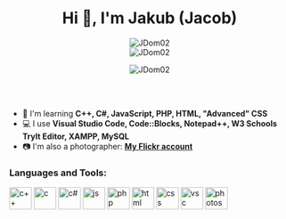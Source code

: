 <h1 align="center">Hi 👋, I'm Jakub (Jacob)</h1>

<p align="center">
   <img src="https://github-readme-stats.vercel.app/api?username=JDom02&theme=outrun&show_icons=true&locale=en" alt="JDom02" /><br>
   <img src="https://github-readme-streak-stats.herokuapp.com/?user=JDom02&theme=shades-of-purple" alt="JDom02" />
</p>

<p align="center">
   <img align="center" src="https://github-readme-stats.vercel.app/api/top-langs?username=JDom02&theme=outrun&show_icons=true&locale=en&layout=compact" alt="JDom02" />
</p>

<br><br>

- 🌱 I'm learning **C++, C#, JavaScript, PHP, HTML, "Advanced" CSS**
- 💻 I use **Visual Studio Code, Code::Blocks, Notepad++, W3 Schools TryIt Editor, XAMPP, MySQL**
- 📷 I'm also a photographer: **<a href="https://www.flickr.com/people/193950372@N02/">My Flickr account</a>**

<h3 align="left">Languages and Tools:</h3>
<p align="left">
<img src="https://cdn.jsdelivr.net/gh/devicons/devicon/icons/cplusplus/cplusplus-original.svg" alt="c++" width="40" height="40" />
<img src="https://cdn.jsdelivr.net/gh/devicons/devicon/icons/c/c-original.svg" alt="c" width="40" height="40" />
<img src="https://cdn.jsdelivr.net/gh/devicons/devicon/icons/csharp/csharp-original.svg" alt="c#" width="40" height="40" />
<img src="https://cdn.jsdelivr.net/gh/devicons/devicon/icons/javascript/javascript-original.svg" alt="js" width="40" height="40" />
<img src="https://cdn.jsdelivr.net/gh/devicons/devicon/icons/php/php-original.svg" alt="php" width="40" height="40" />
<img src="https://cdn.jsdelivr.net/gh/devicons/devicon/icons/html5/html5-original-wordmark.svg" alt="html" width="40" height="40" />
<img src="https://cdn.jsdelivr.net/gh/devicons/devicon/icons/css3/css3-original-wordmark.svg" alt="css" width="40" height="40" />
<img src="https://cdn.jsdelivr.net/gh/devicons/devicon/icons/visualstudio/visualstudio-plain.svg" alt="vsc" width="40" height="40" />
<img src="https://cdn.jsdelivr.net/gh/devicons/devicon/icons/photoshop/photoshop-line.svg" alt="photoshop" width="40" height="40" />
</p>
